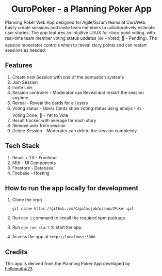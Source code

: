 <h1 align="center">OuroPoker - a Planning Poker App</h1>

Planning Poker Web App designed for Agile/Scrum teams at OuroWeb. Easily create sessions and invite team members to collaboratively estimate user stories. The app features an intuitive UI/UX for story point voting, with real-time team member voting status updates (👍 - Voted, 🤔 - Pending). The session moderator controls when to reveal story points and can restart sessions as needed.

<div align="center">

</div>

## Features

1. Create new Session with one of the pontuation systems
2. Join Session
3. Invite Link
4. Session controller - Moderator can Reveal and restart the session anytime.
5. Reveal - Reveal the cards for all users
6. Voting status - Users Cards show voting status using emojis - 👍 - Voting Done, 🤔 - Yet to Vote
7. Result tracker with average for each story
8. Remove user from session
9. Delete Session - Moderator can delete the session completely.

## Tech Stack

1. React + TS - Frontend
2. MUI - UI Components
3. Firestore - Database
4. Firebase - Hosting

## How to run the app locally for development

1. Clone the repo

   ```bash
   git clone https://github.com/Capitaojob/plannitPoker.git
   ```

2. Run `npm i` command to install the required npm package.
3. Run `npm run start` to start the app.
4. Access the app at `http://localhost:3000`.

## Credits

This app is derived from the Planning Poker App developed by [hellomuthu23](https://github.com/hellomuthu23/planning-poker)
